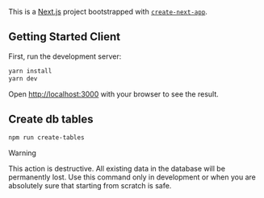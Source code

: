 This is a [Next.js](https://nextjs.org) project bootstrapped with [`create-next-app`](https://nextjs.org/docs/app/api-reference/cli/create-next-app).

## Getting Started Client

First, run the development server:

```bash
yarn install
yarn dev
```

Open [http://localhost:3000](http://localhost:3000) with your browser to see the result.

## Create db tables

```bash
npm run create-tables
```

> [!WARNING]  
> This action is destructive.
> All existing data in the database will be permanently lost.
> Use this command only in development or when you are absolutely sure that starting from scratch is safe.
